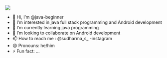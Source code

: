 <html>
  <head>
    
      
    
      
  </head>
  <body>
    <img src="https://www.bing.com/images/search?view=detailV2&ccid=Mcz2sAyg&id=4C1ECBCF2695A35E66EB0927340D26149B710955&thid=OIP.Mcz2sAygaEDC4TG_K8AKQAHaHa&mediaurl=https%3a%2f%2fth.bing.com%2fth%2fid%2fR.31ccf6b00ca06840c2e131bf2bc00a40%3frik%3dVQlxmxQmDTQnCQ%26riu%3dhttp%253a%252f%252fpluspng.com%252fimg-png%252fjava-png-java-icon-1600.png%26ehk%3dKen84AvpJ83RtHDABENcApKB7bycz9ZpTDmKurCwCPU%253d%26risl%3d%26pid%3dImgRaw%26r%3d0&exph=1600&expw=1600&q=java+logo&simid=608045671896150799&FORM=IRPRST&ck=146537E46E1FC276751F07A3BFABD7FA&selectedIndex=5&itb=1"   width:50px;
        height:50px;
        border-radius:50%;/>
  </body>
</html>


- 👋 Hi, I’m @java-beginner
- 👀 I’m interested in java full stack programming and Android development
- 🌱 I’m currently learning java programming 
- 💞️ I’m looking to collaborate on Android development
- 📫 How to reach me : @sudharma_s_ -instagram 
- 😄 Pronouns: he/him
- ⚡ Fun fact: ...

<!---
java-begi/java-begi is a ✨ special ✨ repository because its `README.md` (this file) appears on your GitHub profile.
You can click the Preview link to take a look at your changes.
--->

